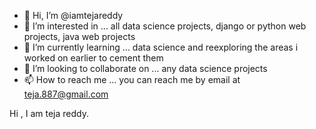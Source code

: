 - 👋 Hi, I’m @iamtejareddy
- 👀 I’m interested in ... all data science projects, django or python web projects, java web projects 
- 🌱 I’m currently learning ... data science and reexploring the areas i worked on earlier to cement them
- 💞️ I’m looking to collaborate on ... any data science projects 
- 📫 How to reach me ... you can reach me by email at teja.887@gmail.com

<!---
iamtejareddy/iamtejareddy is a ✨ special ✨ repository because its `README.md` (this file) appears on your GitHub profile.
You can click the Preview link to take a look at your changes.
--->

Hi , 
I am teja reddy. 
